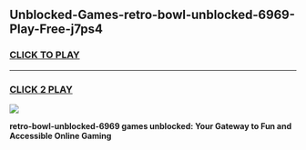 
## Unblocked-Games-retro-bowl-unblocked-6969-Play-Free-j7ps4
<h3>
<a href="https://premium76.site?title=retro-bowl-unblocked-6969&ref=20M">CLICK TO PLAY</a></h3>
<hr>

<h3>
<a href="https://premium76.site?title=retro-bowl-unblocked-6969&ref=20M">CLICK 2 PLAY</a>
  
</h3>

<a href="https://premium76.site?title=retro-bowl-unblocked-6969&ref=19M"><img src="https://clearcache.store/games.png"></a>


**retro-bowl-unblocked-6969 games unblocked: Your Gateway to Fun and Accessible Online Gaming**
